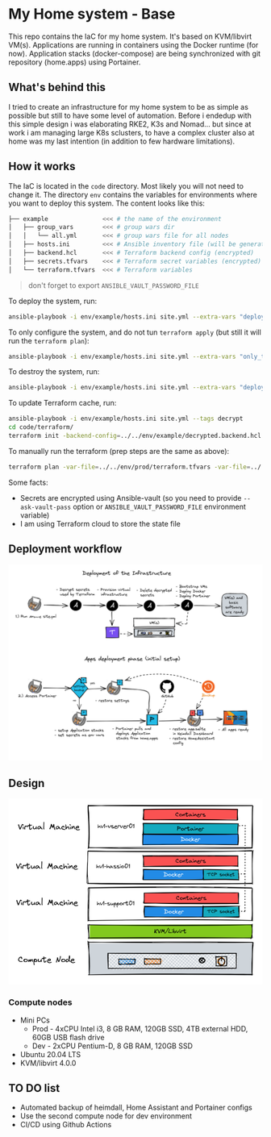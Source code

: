 # My Home system - Base

This repo contains the IaC for my home system. It's based on KVM/libvirt VM(s). Applications are running in containers using the Docker runtime (for now). Application stacks (docker-compose) are being synchronized with git repository (home.apps) using Portainer.

## What's behind this

I tried to create an infrastructure for my home system to be as simple as possible but still to have some level of automation. Before i endedup with this simple design i was elaborating RKE2, K3s and Nomad... but since at work i am managing large K8s sclusters, to have a complex cluster also at home was my last intention (in addition to few hardware limitations).

## How it works

The IaC is located in the `code` directory. Most likely you will not need to change it. The directory `env` contains the variables for environments where you want to deploy this system. The content looks like this:

```sh
├── example               <<< # the name of the environment
│   ├── group_vars        <<< # group wars dir
│   │   └── all.yml       <<< # group wars file for all nodes
│   ├── hosts.ini         <<< # Ansible inventory file (will be generated during the run)
│   ├── backend.hcl       <<< # Terraform backend config (encrypted)
│   ├── secrets.tfvars    <<< # Terraform secret variables (encrypted)
│   └── terraform.tfvars  <<< # Terraform variables
```

> don't forget to export `ANSIBLE_VAULT_PASSWORD_FILE`

To deploy the system, run:

```sh
ansible-playbook -i env/example/hosts.ini site.yml --extra-vars "deployment=present"
```

To only configure the system, and do not tun `terraform apply` (but still it will run the `terraform plan`):

```sh
ansible-playbook -i env/example/hosts.ini site.yml --extra-vars "only_tf_plan=true"
```

To destroy the system, run:

```sh
ansible-playbook -i env/example/hosts.ini site.yml --extra-vars "deployment=absent"
```

To update Terraform cache, run:

```sh
ansible-playbook -i env/example/hosts.ini site.yml --tags decrypt
cd code/terraform/
terraform init -backend-config=../../env/example/decrypted.backend.hcl -reconfigure
```

To manually run the terraform (prep steps are the same as above):

```sh
terraform plan -var-file=../../env/prod/terraform.tfvars -var-file=../../env/prod/decrypted.secrets.tfvars
```

Some facts:
- Secrets are encrypted using Ansible-vault (so you need to provide `--ask-vault-pass` option or `ANSIBLE_VAULT_PASSWORD_FILE` environment variable)
- I am using Terraform cloud to store the state file

## Deployment workflow

![](./workflow.png)

## Design

![](./architecture.png)

### Compute nodes

- Mini PCs
  - Prod - 4xCPU Intel i3, 8 GB RAM, 120GB SSD, 4TB external HDD, 60GB USB flash drive
  - Dev - 2xCPU Pentium-D, 8 GB RAM, 120GB SSD
- Ubuntu 20.04 LTS
- KVM/libvirt 4.0.0

## TO DO list

- Automated backup of heimdall, Home Assistant and Portainer configs
- Use the second compute node for dev environment
- CI/CD using Github Actions